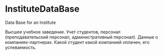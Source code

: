 # InstituteDataBase
Data Base for an Institute

Высшее учебное заведение. 
Учет студентов, персонал (преподавательский персонал, административный персонал).
Данные о компаниях-партнерах. 
Какой студент какой компанией оплачен, его успеваемость.
